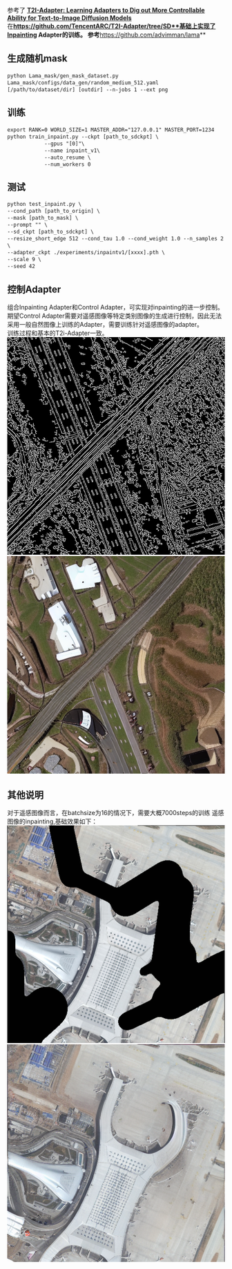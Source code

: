 
参考了 **[T2I-Adapter: Learning Adapters to Dig out More Controllable Ability for Text-to-Image Diffusion Models](https://arxiv.org/abs/2302.08453)**  
在**https://github.com/TencentARC/T2I-Adapter/tree/SD**基础上实现了Inpainting Adapter的训练。
参考**https://github.com/advimman/lama**
## 生成随机mask
```shell
python Lama_mask/gen_mask_dataset.py Lama_mask/configs/data_gen/random_medium_512.yaml [/path/to/dataset/dir] [outdir] --n-jobs 1 --ext png
```
## 训练

```shell
export RANK=0 WORLD_SIZE=1 MASTER_ADDR="127.0.0.1" MASTER_PORT=1234
python train_inpaint.py --ckpt [path_to_sdckpt] \
            --gpus "[0]"\
            --name inpaint_v1\
            --auto_resume \
            --num_workers 0
```
## 测试
```shell
python test_inpaint.py \
--cond_path [path_to_origin] \
--mask [path_to_mask] \
--prompt "" \
--sd_ckpt [path_to_sdckpt] \
--resize_short_edge 512 --cond_tau 1.0 --cond_weight 1.0 --n_samples 2 \
--adapter_ckpt ./experiments/inpaintv1/[xxxx].pth \
--scale 9 \
--seed 42
```
## 控制Adapter
组合Inpainting Adapter和Control Adapter，可实现对inpainting的进一步控制。
期望Control Adapter需要对遥感图像等特定类别图像的生成进行控制，因此无法采用一般自然图像上训练的Adapter，需要训练针对遥感图像的adapter。  
训练过程和基本的T2i-Adapter一致。
![condition](./RS_example/highway_canny.png)  
![inpaint效果](./RS_example/highway_result.png)

## 其他说明
对于遥感图像而言，在batchsize为16的情况下，需要大概7000steps的训练
遥感图像的inpainting,基础效果如下： 
![condition](./RS_example/airport_origin.png)  
![inpaint效果](./RS_example/airport_result.png)




